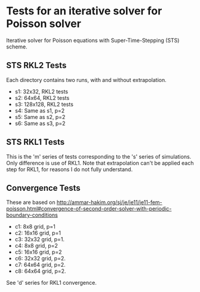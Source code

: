 Tests for an iterative solver for Poisson solver
================================================

Iterative solver for Poisson equations with Super-Time-Stepping (STS)
scheme.

STS RKL2 Tests
--------------

Each directory contains two runs, with and without extrapolation.

- s1: 32x32, RKL2 tests
- s2: 64x64, RKL2 tests
- s3: 128x128, RKL2 tests
- s4: Same as s1, p=2
- s5: Same as s2, p=2
- s6: Same as s3, p=2

STS RKL1 Tests
--------------

This is the 'm' series of tests corresponding to the 's' series of
simulations. Only difference is use of RKL1. Note that extrapolation
can't be applied each step for RKL1, for reasons I do not fully
understand.

Convergence Tests
-----------------

These are based on
http://ammar-hakim.org/sj/je/je11/je11-fem-poisson.html#convergence-of-second-order-solver-with-periodic-boundary-conditions

- c1: 8x8 grid, p=1
- c2: 16x16 grid, p=1
- c3: 32x32 grid, p=1.
- c4: 8x8 grid, p=2
- c5: 16x16 grid, p=2
- c6: 32x32 grid, p=2.
- c7: 64x64 grid, p=2.
- c8: 64x64 grid, p=2.

See 'd' series for RKL1 convergence.
